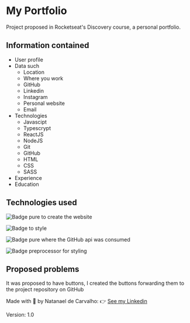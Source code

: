 # My Portfolio

Project proposed in Rocketseat's Discovery course, a personal portfolio.

## Information contained
  - User profile
  - Data such
    - Location
    - Where you work
    - GitHub
    - Linkedin
    - Instagram
    - Personal website
    - Email
  - Technologies
    - Javascipt
    - Typescrypt
    - ReactJS
    - NodeJS
    - Git
    - GitHub
    - HTML
    - CSS
    - SASS
  - Experience
  - Education

## Technologies used
![Badge](https://img.shields.io/static/v1?label=&message=HTML&color=e34c26) pure to create the website

![Badge](https://img.shields.io/static/v1?label=&message=CSS&color=563d7c) to style

![Badge](https://img.shields.io/static/v1?label=&message=JavaScript&color=f1e05a) 
pure where the GitHub api was consumed

![Badge](https://img.shields.io/static/v1?label=&message=SASS&color=c6538c) preprocessor for styling

## Proposed problems

It was proposed to have buttons, I created the buttons forwarding them to the project repository on GitHub


Made with 💜 by Natanael de Carvalho: 👉 [See my Linkedin](https://www.linkedin.com/in/natanael-de-carvalho/)

Version: 1.0